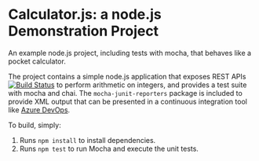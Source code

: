 Calculator.js: a node.js Demonstration Project
==============================================
An example node.js project, including tests with mocha, that behaves like
a pocket calculator.

The project contains a simple node.js application that exposes REST APIs
[![Build Status](https://dev.azure.com/nunomcanha/Integrating%20External%20Source%20Control%20with%20Azure%20Pipelines/_apis/build/status/NunoCanha.calculator?branchName=master)](https://dev.azure.com/nunomcanha/Integrating%20External%20Source%20Control%20with%20Azure%20Pipelines/_build/latest?definitionId=6&branchName=master)
to perform arithmetic on integers, and provides a test suite with mocha
and chai.  The `mocha-junit-reporters` package is included to provide XML
output that can be presented in a continuous integration tool like
[Azure DevOps](https://azure.com/devops).

To build, simply:

1. Runs `npm install` to install dependencies.
2. Runs `npm test` to run Mocha and execute the unit tests.

